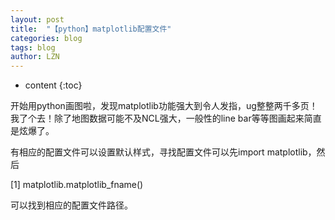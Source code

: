 ```yaml
---
layout: post
title:  "【python】matplotlib配置文件" 
categories: blog
tags: blog
author: LZN
---
```


* content
{:toc}

开始用python画图啦，发现matplotlib功能强大到令人发指，ug整整两千多页！我了个去！除了地图数据可能不及NCL强大，一般性的line bar等等图画起来简直是炫爆了。

有相应的配置文件可以设置默认样式，寻找配置文件可以先import matplotlib，然后

[1] matplotlib.matplotlib_fname()

可以找到相应的配置文件路径。